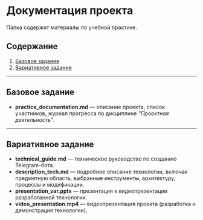 # Документация проекта

Папка содержит материалы по учебной практике.

## Содержание

1. [Базовое задание](#базовое-задание)
2. [Вариативное задание](#вариативное-задание)

---

## Базовое задание

- **practice_documentation.md** — описание проекта, список участников, журнал прогресса по дисциплине *"Проектная деятельность"*.

---

## Вариативное задание

- **technical_guide.md** — техническое руководство по созданию Telegram-бота.
- **description_tech.md** — подробное описание технологии, включая предметную область, выбранные инструменты, архитектуру, процессы и модификации.
- **presentation_var.pptx** — презентация к видеопрезентации разработанной технологии.
- **video_presentation.mp4** — видеопрезентация проекта (разработка и демонстрация технологии).
